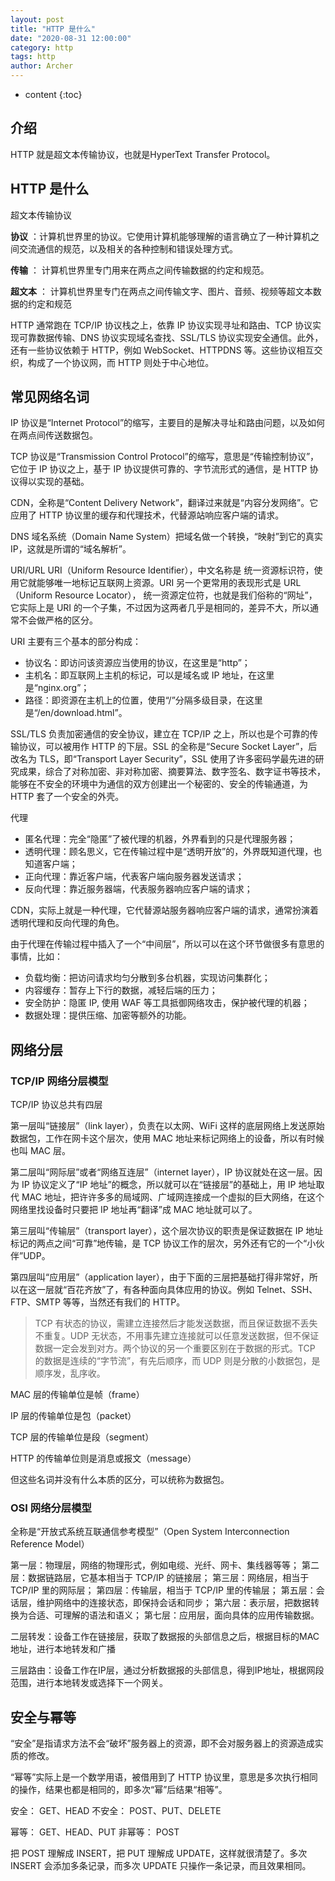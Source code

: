 ```yaml
---
layout: post
title: "HTTP 是什么"
date: "2020-08-31 12:00:00"
category: http
tags: http
author: Archer
---
```

* content
{:toc}

## 介绍

HTTP 就是超文本传输协议，也就是HyperText Transfer Protocol。




## HTTP 是什么

超文本传输协议

**协议** ：计算机世界里的协议。它使用计算机能够理解的语言确立了一种计算机之间交流通信的规范，以及相关的各种控制和错误处理方式。

**传输** ： 计算机世界里专门用来在两点之间传输数据的约定和规范。

**超文本** ： 计算机世界里专门在两点之间传输文字、图片、音频、视频等超文本数据的约定和规范

HTTP 通常跑在 TCP/IP 协议栈之上，依靠 IP 协议实现寻址和路由、TCP 协议实现可靠数据传输、DNS 协议实现域名查找、SSL/TLS 协议实现安全通信。此外，还有一些协议依赖于 HTTP，例如 WebSocket、HTTPDNS 等。这些协议相互交织，构成了一个协议网，而 HTTP 则处于中心地位。

## 常见网络名词

IP 协议是“Internet Protocol”的缩写，主要目的是解决寻址和路由问题，以及如何在两点间传送数据包。

TCP 协议是“Transmission Control Protocol”的缩写，意思是“传输控制协议”，它位于 IP 协议之上，基于 IP 协议提供可靠的、字节流形式的通信，是 HTTP 协议得以实现的基础。

CDN，全称是“Content Delivery Network”，翻译过来就是“内容分发网络”。它应用了 HTTP 协议里的缓存和代理技术，代替源站响应客户端的请求。

DNS 域名系统（Domain Name System）把域名做一个转换，“映射”到它的真实 IP，这就是所谓的“域名解析”。

URI/URL URI（Uniform Resource Identifier），中文名称是 统一资源标识符，使用它就能够唯一地标记互联网上资源。URI 另一个更常用的表现形式是 URL（Uniform Resource Locator）， 统一资源定位符，也就是我们俗称的“网址”，它实际上是 URI 的一个子集，不过因为这两者几乎是相同的，差异不大，所以通常不会做严格的区分。

URI 主要有三个基本的部分构成：

* 协议名：即访问该资源应当使用的协议，在这里是“http”；
* 主机名：即互联网上主机的标记，可以是域名或 IP 地址，在这里是“nginx.org”；
* 路径：即资源在主机上的位置，使用“/”分隔多级目录，在这里是“/en/download.html”。

SSL/TLS 负责加密通信的安全协议，建立在 TCP/IP 之上，所以也是个可靠的传输协议，可以被用作 HTTP 的下层。SSL 的全称是“Secure Socket Layer”，后改名为 TLS，即“Transport Layer Security”，SSL 使用了许多密码学最先进的研究成果，综合了对称加密、非对称加密、摘要算法、数字签名、数字证书等技术，能够在不安全的环境中为通信的双方创建出一个秘密的、安全的传输通道，为 HTTP 套了一个安全的外壳。

代理

* 匿名代理：完全“隐匿”了被代理的机器，外界看到的只是代理服务器；
* 透明代理：顾名思义，它在传输过程中是“透明开放”的，外界既知道代理，也知道客户端；
* 正向代理：靠近客户端，代表客户端向服务器发送请求；
* 反向代理：靠近服务器端，代表服务器响应客户端的请求；

CDN，实际上就是一种代理，它代替源站服务器响应客户端的请求，通常扮演着透明代理和反向代理的角色。

由于代理在传输过程中插入了一个“中间层”，所以可以在这个环节做很多有意思的事情，比如：

* 负载均衡：把访问请求均匀分散到多台机器，实现访问集群化；
* 内容缓存：暂存上下行的数据，减轻后端的压力；
* 安全防护：隐匿 IP, 使用 WAF 等工具抵御网络攻击，保护被代理的机器；
* 数据处理：提供压缩、加密等额外的功能。

## 网络分层

### TCP/IP 网络分层模型

TCP/IP 协议总共有四层

第一层叫“链接层”（link layer），负责在以太网、WiFi 这样的底层网络上发送原始数据包，工作在网卡这个层次，使用 MAC 地址来标记网络上的设备，所以有时候也叫 MAC 层。

第二层叫“网际层”或者“网络互连层”（internet layer），IP 协议就处在这一层。因为 IP 协议定义了“IP 地址”的概念，所以就可以在“链接层”的基础上，用 IP 地址取代 MAC 地址，把许许多多的局域网、广域网连接成一个虚拟的巨大网络，在这个网络里找设备时只要把 IP 地址再“翻译”成 MAC 地址就可以了。

第三层叫“传输层”（transport layer），这个层次协议的职责是保证数据在 IP 地址标记的两点之间“可靠”地传输，是 TCP 协议工作的层次，另外还有它的一个“小伙伴”UDP。

第四层叫“应用层”（application layer），由于下面的三层把基础打得非常好，所以在这一层就“百花齐放”了，有各种面向具体应用的协议。例如 Telnet、SSH、FTP、SMTP 等等，当然还有我们的 HTTP。

> TCP 有状态的协议，需建立连接然后才能发送数据，而且保证数据不丢失不重复。UDP 无状态，不用事先建立连接就可以任意发送数据，但不保证数据一定会发到对方。两个协议的另一个重要区别在于数据的形式。TCP 的数据是连续的“字节流”，有先后顺序，而 UDP 则是分散的小数据包，是顺序发，乱序收。

MAC 层的传输单位是帧（frame）

IP 层的传输单位是包（packet）

TCP 层的传输单位是段（segment）

HTTP 的传输单位则是消息或报文（message）

但这些名词并没有什么本质的区分，可以统称为数据包。

### OSI 网络分层模型

全称是“开放式系统互联通信参考模型”（Open System Interconnection Reference Model）

第一层：物理层，网络的物理形式，例如电缆、光纤、网卡、集线器等等；
第二层：数据链路层，它基本相当于 TCP/IP 的链接层；
第三层：网络层，相当于 TCP/IP 里的网际层；
第四层：传输层，相当于 TCP/IP 里的传输层；
第五层：会话层，维护网络中的连接状态，即保持会话和同步；
第六层：表示层，把数据转换为合适、可理解的语法和语义；
第七层：应用层，面向具体的应用传输数据。

二层转发：设备工作在链接层，获取了数据报的头部信息之后，根据目标的MAC地址，进行本地转发和广播

三层路由：设备工作在IP层，通过分析数据报的头部信息，得到IP地址，根据网段范围，进行本地转发或选择下一个网关。

## 安全与幂等

“安全”是指请求方法不会“破坏”服务器上的资源，即不会对服务器上的资源造成实质的修改。

“幂等”实际上是一个数学用语，被借用到了 HTTP 协议里，意思是多次执行相同的操作，结果也都是相同的，即多次“幂”后结果“相等”。

安全： GET、HEAD
不安全： POST、PUT、DELETE

幂等： GET、HEAD、PUT
非幂等： POST

把 POST 理解成 INSERT，把 PUT 理解成 UPDATE，这样就很清楚了。多次 INSERT 会添加多条记录，而多次 UPDATE 只操作一条记录，而且效果相同。

